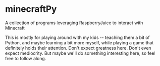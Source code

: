 # minecraftPy
A collection of programs leveraging RaspberryJuice to interact with Minecraft 

This is mostly for playing around with my kids -- teaching them a bit of Python, and maybe
learning a bit more myself, while playing a game that definitely holds their attention.
Don't expect greatness here.  Don't even expect mediocrity.  But maybe we'll do something
interesting here, so feel free to follow along.
